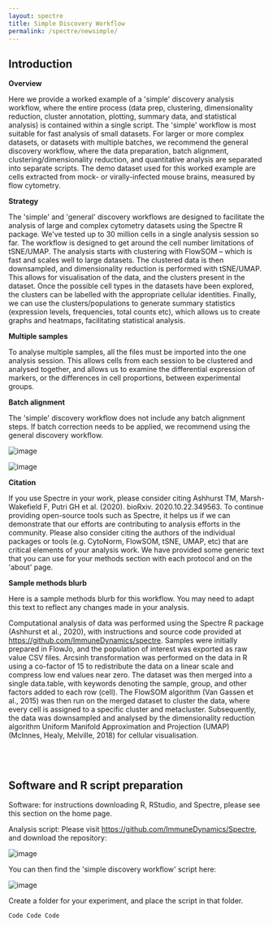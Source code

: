 ```yaml
---
layout: spectre
title: Simple Discovery Workflow
permalink: /spectre/newsimple/
---
```


## Introduction

**Overview**

Here we provide a worked example of a 'simple' discovery analysis workflow, where the entire process (data prep, clustering, dimensionality reduction, cluster annotation, plotting, summary data, and statistical analysis) is contained within a single script. The 'simple' workflow is most suitable for fast analysis of small datasets. For larger or more complex datasets, or datasets with multiple batches, we recommend the general discovery workflow, where the data preparation, batch alignment, clustering/dimensionality reduction, and quantitative analysis are separated into separate scripts. The demo dataset used for this worked example are cells extracted from mock- or virally-infected mouse brains, measured by flow cytometry. 

**Strategy**

The 'simple' and 'general' discovery workflows are designed to facilitate the analysis of large and complex cytometry datasets using the Spectre R package. We've tested up to 30 million cells in a single analysis session so far. The workflow is designed to get around the cell number limitations of tSNE/UMAP. The analysis starts with clustering with FlowSOM – which is fast and scales well to large datasets. The clustered data is then downsampled, and dimensionality reduction is performed with tSNE/UMAP. This allows for visualisation of the data, and the clusters present in the dataset. Once the possible cell types in the datasets have been explored, the clusters can be labelled with the appropriate cellular identities. Finally, we can use the clusters/populations to generate summary statistics (expression levels, frequencies, total counts etc), which allows us to create graphs and heatmaps, facilitating statistical analysis.

**Multiple samples**

To analyse multiple samples, all the files must be imported into the one analysis session. This allows cells from each session to be clustered and analysed together, and allows us to examine the differential expression of markers, or the differences in cell proportions, between experimental groups.

**Batch alignment**

The 'simple' discovery workflow does not include any batch alignment steps. If batch correction needs to be applied, we recommend using the general discovery workflow.

![image](https://user-images.githubusercontent.com/11766139/124414315-d9455f80-dd95-11eb-8e24-315a58e99667.png)

![image](https://user-images.githubusercontent.com/11766139/124414318-dba7b980-dd95-11eb-9bf3-5df9bd335c2b.png)

**Citation**

If you use Spectre in your work, please consider citing Ashhurst TM, Marsh-Wakefield F, Putri GH et al. (2020). bioRxiv. 2020.10.22.349563. To continue providing open-source tools such as Spectre, it helps us if we can demonstrate that our efforts are contributing to analysis efforts in the community. Please also consider citing the authors of the individual packages or tools (e.g. CytoNorm, FlowSOM, tSNE, UMAP, etc) that are critical elements of your analysis work. We have provided some generic text that you can use for your methods section with each protocol and on the 'about' page.

**Sample methods blurb**

Here is a sample methods blurb for this workflow. You may need to adapt this text to reflect any changes made in your analysis.

Computational analysis of data was performed using the Spectre R package (Ashhurst et al., 2020), with instructions and source code provided at https://github.com/ImmuneDynamics/spectre. Samples were initially prepared in FlowJo, and the population of interest was exported as raw value CSV files. Arcsinh transformation was performed on the data in R using a co-factor of 15 to redistribute the data on a linear scale and compress low end values near zero. The dataset was then merged into a single data.table, with keywords denoting the sample, group, and other factors added to each row (cell). The FlowSOM algorithm (Van Gassen et al., 2015) was then run on the merged dataset to cluster the data, where every cell is assigned to a specific cluster and metacluster. Subsequently, the data was downsampled and analysed by the dimensionality reduction algorithm Uniform Manifold Approximation and Projection (UMAP) (McInnes, Healy, Melville, 2018) for cellular visualisation.

<br/>
<br/>

## Software and R script preparation

Software: for instructions downloading R, RStudio, and Spectre, please see this section on the home page.

Analysis script: Please visit https://github.com/ImmuneDynamics/Spectre, and download the repository:

![image](https://user-images.githubusercontent.com/11766139/124414379-f8dc8800-dd95-11eb-80f0-cefc14e07d3f.png)

You can then find the 'simple discovery workflow' script here: 

![image](https://user-images.githubusercontent.com/11766139/124414385-fbd77880-dd95-11eb-848f-f1fafe61a24a.png)

Create a folder for your experiment, and place the script in that folder.


```R
Code Code Code
```
